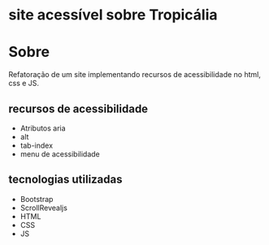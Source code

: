 # site acessível sobre Tropicália
# Sobre
Refatoração de um site implementando recursos de acessibilidade no html, css e JS.
## recursos de acessibilidade
- Atributos aria
- alt
- tab-index
- menu de acessibilidade
## tecnologias utilizadas
- Bootstrap
- ScrollRevealjs
- HTML
- CSS
- JS